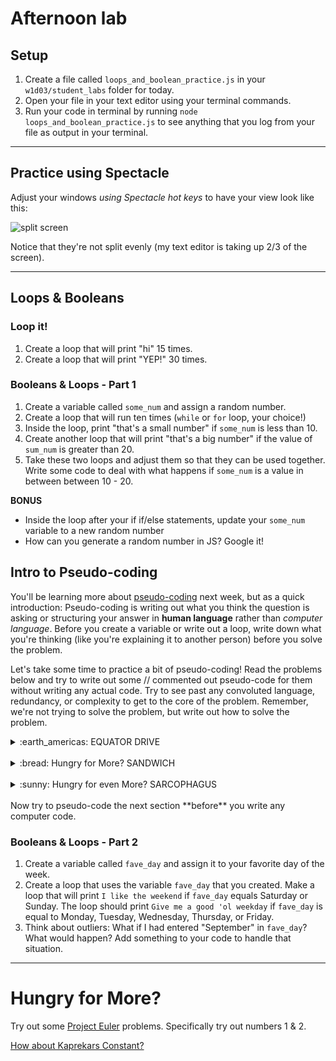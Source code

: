 # Afternoon lab 

## Setup
1. Create a file called `loops_and_boolean_practice.js` in your `w1d03/student_labs` folder for today.
2. Open your file in your text editor using your terminal commands.
3. Run your code in terminal by running `node loops_and_boolean_practice.js` to see anything that you log from your file as output in your terminal.

<hr>

## Practice using Spectacle
Adjust your windows *using Spectacle hot keys* to have your view look like this:

![split screen](https://i.imgur.com/AwCLw6A.png)

Notice that they're not split evenly (my text editor is taking up 2/3 of the screen). 

<hr>

## Loops & Booleans

### Loop it!
1. Create a loop that will print "hi" 15 times.
1. Create a loop that will print "YEP!" 30 times.

### Booleans & Loops - Part 1
1. Create a variable called `some_num` and assign a random number.
1. Create a loop that will run ten times (`while` or `for` loop, your choice!)
1. Inside the loop, print "that's a small number" if `some_num` is less than 10. 
1. Create another loop that will print "that's a big number" if the value of `sum_num` is greater than 20.
1. Take these two loops and adjust them so that they can be used together. Write some code to deal with what happens if `some_num` is a value in between between 10 - 20.

**BONUS**
- Inside the loop after your if if/else statements, update your `some_num` variable to a new random number
- How can you generate a random number in JS? Google it!

## Intro to Pseudo-coding
You'll be learning more about [pseudo-coding](https://en.wikipedia.org/wiki/Pseudocode) next week, but as a quick introduction:
Pseudo-coding is writing out what you think the question is asking or structuring your answer in **human language** rather than *computer language*. Before you create a variable or write out a loop, write down what you're thinking (like you're explaining it to another person) before you solve the problem.

Let's take some time to practice a bit of pseudo-coding! Read the problems below and try to write out some // commented out pseudo-code for them without writing any actual code. Try to see past any convoluted language, redundancy, or complexity to get to the core of the problem. Remember, we're not trying to solve the problem, but write out how to solve the problem.


<details><summary>:earth_americas: EQUATOR DRIVE</summary>

How much would it cost to drive around the world at the equator if:
1. the earth is rotating at 1000 mph
2. gas costs $3 per gallon
3. your car gets 15 miles to the gallon

</details>

<br>
<details><summary>:bread: Hungry for More? SANDWICH</summary>

Write out the pseudocode for making a peanut butter and jelly sandwich.  

</details>
<br>

<details><summary>:sunny: Hungry for even More? SARCOPHAGUS</summary>

Rick has ordered Morty to send a sarcophagus into the sun. The sarcophagus can fly for only one second before it disintegrates, and it must be set at minimum speed. Before he can make it fly, Morty has to set the speed on the sarcophagus. Rick mentioned offhandedly, "*burp*, uh, the sun is 0.00001581 light years away, Morty, plan accordingly." The only problem is, the speed on the sarcophagus can only be set in miles per hour.

How can Morty work out what minimum speed to set the sarcophagus to get it into the sun?

</details>
<br>
Now try to pseudo-code the next section **before** you write any computer code.

### Booleans & Loops - Part 2
1. Create a variable called `fave_day` and assign it to your favorite day of the week.
1. Create a loop that uses the variable `fave_day` that you created. Make a loop that will print `I like the weekend` if `fave_day` equals Saturday or Sunday. The loop should print `Give me a good 'ol weekday` if `fave_day` is equal to Monday, Tuesday, Wednesday, Thursday, or Friday.
1. Think about outliers: What if I had entered "September" in `fave_day`? What would happen? Add something to your code to handle that situation.

<hr>

# Hungry for More?
Try out some [Project Euler](https://projecteuler.net/archives) problems. Specifically try out numbers 1 & 2. 

[How about Kaprekars Constant?](https://coderbyte.com/editor/guest:Kaprekars%20Constant:JavaScript)
